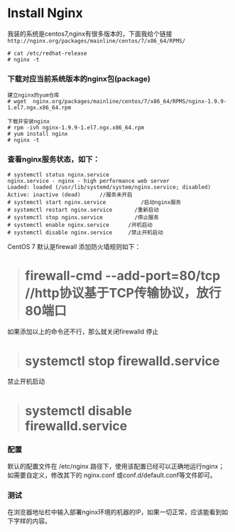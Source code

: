 # Install Nginx

我装的系统是centos7,nginx有很多版本的，下面我给个链接`http://nginx.org/packages/mainline/centos/7/x86_64/RPMS/`

```
# cat /etc/redhat-release
# nginx -t
```
### 下载对应当前系统版本的nginx包(package)
```
建立nginx的yum仓库
# wget  nginx.org/packages/mainline/centos/7/x86_64/RPMS/nginx-1.9.9-1.el7.ngx.x86_64.rpm

下载并安装nginx
# rpm -ivh nginx-1.9.9-1.el7.ngx.x86_64.rpm
# yum install nginx
# nginx -t
```

### 查看nginx服务状态，如下：
```
# systemctl status nginx.service
nginx.service - nginx - high performance web server
Loaded: loaded (/usr/lib/systemd/system/nginx.service; disabled)
Active: inactive (dead)      //服务未开启
# systemctl start nginx.service           /启动nginx服务
# systemctl restart nginx.service       /重新启动
# systemctl stop nginx.service          /停止服务
# systemctl enable nginx.service      /开机启动
# systemctl disable nginx.service     /禁止开机启动
```

CentOS 7 默认是firewall
添加防火墙规则如下：
> # firewall-cmd --add-port=80/tcp          //http协议基于TCP传输协议，放行80端口

如果添加以上的命令还不行，那么就关闭firewalld
停止
> # systemctl stop firewalld.service 
禁止开机启动
> # systemctl disable firewalld.service

### 配置
默认的配置文件在 /etc/nginx 路径下，使用该配置已经可以正确地运行nginx；
如需要自定义，修改其下的 nginx.conf 或conf.d/default.conf等文件即可。

### 测试
在浏览器地址栏中输入部署nginx环境的机器的IP，如果一切正常，应该能看到如下字样的内容。

[ninghaoNginx]:http://ninghao.net/course/3996